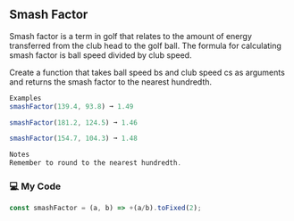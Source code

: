 ## Smash Factor

Smash factor is a term in golf that relates to the amount of energy transferred from the club head to the golf ball. The formula for calculating smash factor is ball speed divided by club speed.

Create a function that takes ball speed bs and club speed cs as arguments and returns the smash factor to the nearest hundredth.
```js
Examples
smashFactor(139.4, 93.8) ➞ 1.49

smashFactor(181.2, 124.5) ➞ 1.46

smashFactor(154.7, 104.3) ➞ 1.48

Notes
Remember to round to the nearest hundredth.
```
### :computer: My Code
```js
const smashFactor = (a, b) => +(a/b).toFixed(2);
```
